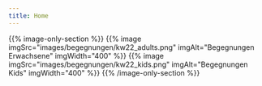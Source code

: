 ```yaml
---
title: Home
---
```


<!-- {{% info-section %}}
### Der ESV Deggendorf ist Sportverein des Monats Mai 2024! Schaut euch das Video <a class="underline" href="https://www.youtube.com/watch?v=x5HXKqykRYY" target="_blank">hier</a> an.
{{% /info-section %}} -->

<!-- {{% info-section %}}
### An unsere Mitglieder: Ab sofort sind unsere Tennisplätze offiziell eröffnet!
{{% /info-section %}} -->

{{% image-only-section %}}
{{% image imgSrc="images/begegnungen/kw22_adults.png" imgAlt="Begegnungen Erwachsene" imgWidth="400" %}}
{{% image imgSrc="images/begegnungen/kw22_kids.png" imgAlt="Begegnungen Kids" imgWidth="400" %}}
{{% /image-only-section %}}
